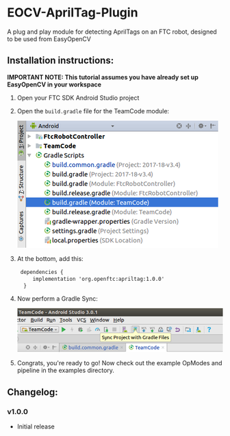 # EOCV-AprilTag-Plugin

A plug and play module for detecting AprilTags on an FTC robot, designed to be used from EasyOpenCV

## Installation instructions:

**IMPORTANT NOTE: This tutorial assumes you have already set up EasyOpenCV in your workspace**

1. Open your FTC SDK Android Studio project

2. Open the `build.gradle` file for the TeamCode module:

    ![img-here](doc/images/teamcode-gradle.png)

3. At the bottom, add this:

        dependencies {
            implementation 'org.openftc:apriltag:1.0.0'
         }

4. Now perform a Gradle Sync:

    ![img-here](doc/images/gradle-sync.png)

5. Congrats, you're ready to go! Now check out the example OpModes and pipeline in the examples directory.

## Changelog:

### v1.0.0

 - Initial release
